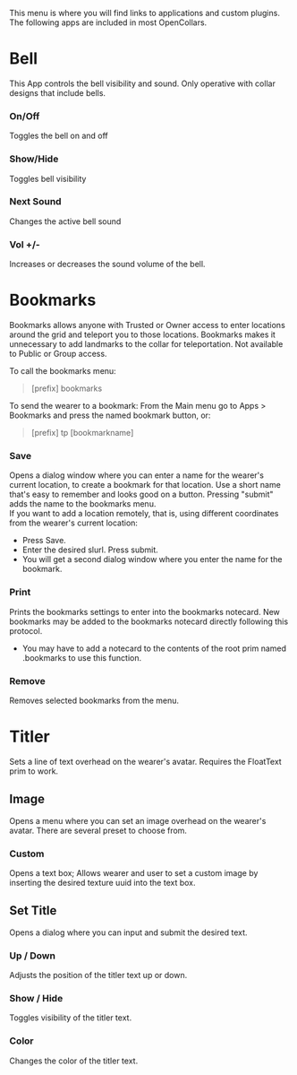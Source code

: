 This menu is where you will find links to applications and custom plugins.  The following apps are included in most OpenCollars.

# Bell
This App controls the bell visibility and sound.  Only operative with collar designs that include bells.  
### On/Off
Toggles the bell on and off
### Show/Hide
Toggles bell visibility
### Next Sound
Changes the active bell sound
### Vol +/-
Increases or decreases the sound volume of the bell.

# Bookmarks
Bookmarks allows anyone with Trusted or Owner access to enter locations around the grid and teleport you to those locations.  Bookmarks makes it unnecessary to add landmarks to the collar for teleportation.  Not available to Public or Group access.

To call the bookmarks menu:
> [prefix] bookmarks  

To send the wearer to a bookmark:  From the Main menu go to Apps > Bookmarks and press the named bookmark button, or:

> [prefix] tp [bookmarkname]

### Save
Opens a dialog window where you can enter a name for the wearer's current location, to create a bookmark for that location. Use a short name that's easy to remember and looks good on a button.  Pressing "submit" adds the name to the bookmarks menu.   
If you want to add a location remotely, that is, using different coordinates from the wearer's current location:  
* Press Save.    
* Enter the desired slurl. Press submit.  
* You will get a second dialog window where you enter the name for the bookmark.

### Print
Prints the bookmarks settings to enter into the bookmarks notecard.  New bookmarks may be added to the bookmarks notecard directly following this protocol.  
* You may have to add a notecard to the contents of the root prim named .bookmarks to use this function.

### Remove
Removes selected bookmarks from the menu.

# Titler
Sets a line of text overhead on the wearer's avatar.  Requires the FloatText prim to work.
## Image
Opens a menu where you can set an image overhead on the wearer's avatar.  There are several preset to choose from.
### Custom
Opens a text box; Allows wearer and user to set a custom image by inserting the desired texture uuid into the text box.
## Set Title
Opens a dialog where you can input and submit the desired text.
### Up / Down
Adjusts the position of the titler text up or down.

### Show / Hide
Toggles visibility of the titler text.

### Color
Changes the color of the titler text.
